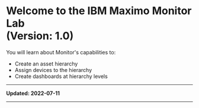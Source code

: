 # Welcome to the IBM Maximo Monitor Lab<br>(Version: 1.0)
You will learn about Monitor's capabilities to:

* Create an asset hierarchy
* Assign devices to the hierarchy
* Create dashboards at hierarchy levels

---

**Updated: 2022-07-11**

---